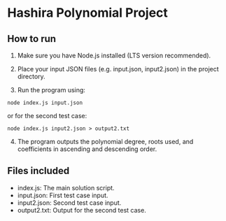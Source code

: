 # Hashira Polynomial Project

## How to run

1. Make sure you have Node.js installed (LTS version recommended).

2. Place your input JSON files (e.g. input.json, input2.json) in the project directory.

3. Run the program using:

```
node index.js input.json
```

or for the second test case:

```
node index.js input2.json > output2.txt
```

4. The program outputs the polynomial degree, roots used, and coefficients in ascending and descending order.

## Files included

- index.js: The main solution script.
- input.json: First test case input.
- input2.json: Second test case input.
- output2.txt: Output for the second test case.
